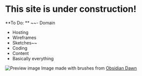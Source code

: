 # This site is under construction!

**To Do: **
~~- Domain
- Hosting
- Wireframes 
- Sketches~~
- Coding 
- Content 
- Basically everything

![Preview image](gardenstorm.github.io/final2.png)
Image made with brushes from [Obsidian Dawn](http://www.obsidiandawn.com/)

